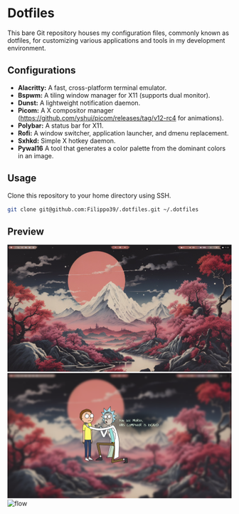 # Dotfiles

This bare Git repository houses my configuration files, commonly known as dotfiles, for customizing various applications and tools in my development environment.

## Configurations

- **Alacritty:** A fast, cross-platform terminal emulator.
- **Bspwm:** A tiling window manager for X11 (supports dual monitor).
- **Dunst:** A lightweight notification daemon.
- **Picom:** A X compositor manager (https://github.com/yshui/picom/releases/tag/v12-rc4 for animations).
- **Polybar:** A status bar for X11.
- **Rofi:** A window switcher, application launcher, and dmenu replacement.
- **Sxhkd:** Simple X hotkey daemon.
- **Pywal16** A tool that generates a color palette from the dominant colors in an image.

## Usage

Clone this repository to your home directory using SSH.

```bash
git clone git@github.com:Filippo39/.dotfiles.git ~/.dotfiles
```

## Preview

![preview](Wallpapers/preview.png)
![lockPreview](Wallpapers/lockPreview.png)
![flow](Wallpapers/flow.gif)
